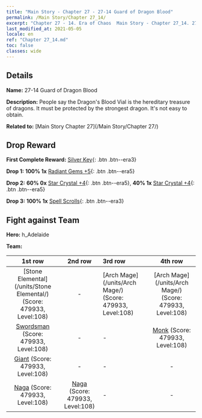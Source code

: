```yaml
---
title: "Main Story - Chapter 27 - 27-14 Guard of Dragon Blood"
permalink: /Main Story/Chapter 27_14/
excerpt: "Chapter 27 - 14. Era of Chaos  Main Story - Chapter 27_14. 27-14 Guard of Dragon Blood"
last_modified_at: 2021-05-05
locale: en
ref: "Chapter 27_14.md"
toc: false
classes: wide
---
```


## Details

 **Name:** 27-14 Guard of Dragon Blood

 **Description:** People say the Dragon's Blood Vial is the hereditary treasure of dragons. It must be protected by the strongest dragon. It's not easy to obtain.

 **Related to:** [Main Story Chapter 27](/Main Story/Chapter 27/)

## Drop Reward

 **First Complete Reward:** [Silver Key](/Items/con_693/){: .btn .btn--era3}

 **Drop 1:** **100% 1x** [Radiant Gems +5](/Items/mat_100/){: .btn .btn--era5}

 **Drop 2:** **60% 0x** [Star Crystal +4](/Items/mat_94/){: .btn .btn--era5}, **40% 1x** [Star Crystal +4](/Items/mat_94/){: .btn .btn--era5}

 **Drop 3:** **100% 1x** [Spell Scrolls](/Items/con_694/){: .btn .btn--era3}


## Fight against Team
 **Hero:** h_Adelaide

 **Team:**


  | 1st row | 2nd row | 3rd row | 4th row |
  |:----:|:----:|:----|:----:|
  | [Stone Elemental](/units/Stone Elemental/) (Score: 479933, Level:108)  | - | [Arch Mage](/units/Arch Mage/) (Score: 479933, Level:108)  | [Arch Mage](/units/Arch Mage/) (Score: 479933, Level:108)  |
  | [Swordsman](/units/Swordsman/) (Score: 479933, Level:108)  | - | - | [Monk](/units/Monk/) (Score: 479933, Level:108)  |
  | [Giant](/units/Giant/) (Score: 479933, Level:108)  | - | - | - |
  | [Naga](/units/Naga/) (Score: 479933, Level:108)  | [Naga](/units/Naga/) (Score: 479933, Level:108)  | - | - |


